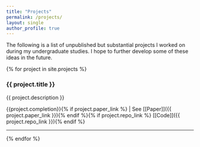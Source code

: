 ```yaml
---
title: "Projects"
permalink: /projects/
layout: single
author_profile: true
---
```


The following is a list of unpublished but substantial projects I worked on during my undergraduate studies. I hope to further develop some of these ideas in the future.

{% for project in site.projects %}
### {{ project.title }}
{{ project.description }}

{{project.completion}}{% if project.paper_link %} | See [[Paper]]({{ project.paper_link }}){% endif %}{% if project.repo_link %} [[Code]]({{ project.repo_link }}){% endif %}

---
{% endfor %}